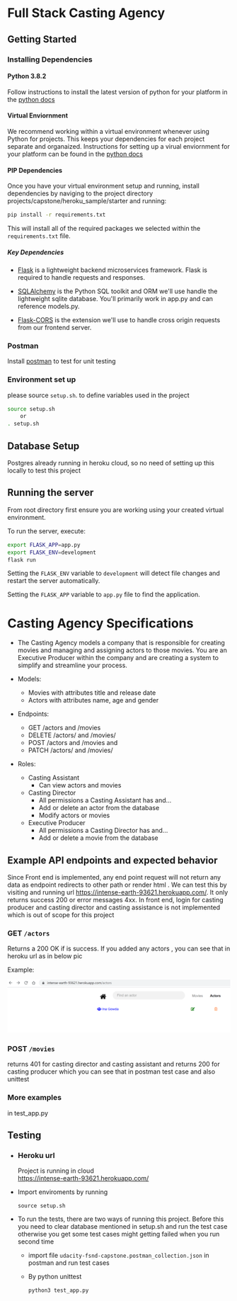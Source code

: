 # Full Stack Casting Agency  

## Getting Started

### Installing Dependencies

#### Python 3.8.2

Follow instructions to install the latest version of python for your platform in the [python docs](https://docs.python.org/3/using/unix.html#getting-and-installing-the-latest-version-of-python)


#### Virtual Enviornment

We recommend working within a virtual environment whenever using Python for projects. This keeps your dependencies for each project separate and organaized. Instructions for setting up a virual enviornment for your platform can be found in the [python docs](https://packaging.python.org/guides/installing-using-pip-and-virtual-environments/)

#### PIP Dependencies

Once you have your virtual environment setup and running, install dependencies by naviging to the project directory  projects/capstone/heroku_sample/starter and running:

```bash
pip install -r requirements.txt
```

This will install all of the required packages we selected within the `requirements.txt` file.

##### Key Dependencies

- [Flask](http://flask.pocoo.org/)  is a lightweight backend microservices framework. Flask is required to handle requests and responses.

- [SQLAlchemy](https://www.sqlalchemy.org/) is the Python SQL toolkit and ORM we'll use handle the lightweight sqlite database. You'll primarily work in app.py and can reference models.py. 

- [Flask-CORS](https://flask-cors.readthedocs.io/en/latest/#) is the extension we'll use to handle cross origin requests from our frontend server. 

### Postman
Install [postman](https://www.postman.com/downloads/) to test for unit testing

### Environment set up
please source `setup.sh`. to define variables used in the project 

```bash
source setup.sh
    or
. setup.sh
```

## Database Setup
Postgres already running in heroku cloud, so no need of setting up this locally to test this project 

## Running the server

From root directory first ensure you are working using your created virtual environment.

To run the server, execute:

```bash
export FLASK_APP=app.py
export FLASK_ENV=development
flask run
```

Setting the `FLASK_ENV` variable to `development` will detect file changes and restart the server automatically.

Setting the `FLASK_APP` variable to `app.py` file to find the application. 



# Casting Agency Specifications
- The Casting Agency models a company that is responsible for creating movies and managing and assigning actors to those movies. You are an Executive Producer within the company and are creating a system to simplify and streamline your process.

- Models:

    - Movies with attributes title and release date
    - Actors with attributes name, age and gender
- Endpoints:
    - GET /actors and /movies
    - DELETE /actors/ and /movies/
    - POST /actors and /movies and
    - PATCH /actors/ and /movies/
- Roles:
    - Casting Assistant
        - Can view actors and movies
    - Casting Director
        - All permissions a Casting Assistant has and…
        - Add or delete an actor from the database
        - Modify actors or movies
    - Executive Producer
        - All permissions a Casting Director has and…
        - Add or delete a movie from the database

## Example API endpoints and expected behavior
Since Front end is implemented, any end point request will not return any data as endpoint redirects to other path or render html . We can test this by visiting and running url  https://intense-earth-93621.herokuapp.com/. It only returns success 200 or error messages 4xx. In front end, login for casting producer and casting director and casting assistance is not implemented which is out of scope for this project



### GET `/actors`  

Returns a 200 OK if is success. If you added any actors , you can see that in heroku url as in below pic

Example:

![/actors](/projects/capstone/heroku_sample/starter/static/img/get_actors.png)

### POST `/movies`
 returns 401 for casting director and casting assistant and returns 200 for casting producer which you can see that in postman test case and also unittest 
### More examples 
in test_app.py 

## Testing
- ### Heroku url 
    Project is running in cloud         
        https://intense-earth-93621.herokuapp.com/

- Import enviroments by running
    ```
    source setup.sh
    ```
- To run the tests, there are two ways of running this project. Before this you need to clear database mentioned in setup.sh and run the test case otherwise you get some test cases might getting failed when you run second time
    
    - import file ```udacity-fsnd-capstone.postman_collection.json``` in postman and run test cases
    
    - By python unittest
    
        ```bash
        python3 test_app.py
        ```


       
